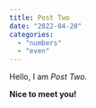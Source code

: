 ```yaml
---
title: Post Two
date: "2022-04-20"
categories: 
  - "numbers"
  - "even"
---
```


Hello, I am _Post Two._

**Nice to meet you!**